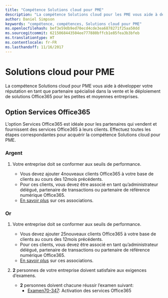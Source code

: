 ```yaml
---
title: "Compétence Solutions cloud pour PME"
description: "La compétence Solutions cloud pour les PME vous aide à développer votre réputation en tant que partenaire spécialisé dans la vente et le déploiement de solutions Office365 pour les petites et moyennes entreprises."
author: Daniel Simpson
keywords: "compétence, compétences, Solutions cloud pour PME"
ms.openlocfilehash: bef3e59db9ed70ecd4cde3ea6878271f25aa50dd
ms.sourcegitcommit: 6215068443504ee777880bffcb1e85fea3b3bfeb
ms.translationtype: HT
ms.contentlocale: fr-FR
ms.lasthandoff: 11/16/2017
---
```

# <a name="small-and-midmarket-cloud-solutions"></a>Solutions cloud pour PME 
La compétence Solutions cloud pour PME vous aide à développer votre réputation en tant que partenaire spécialisé dans la vente et le déploiement de solutions Office365 pour les petites et moyennes entreprises.

## <a name="o365-services-option"></a>Option Services Office365
L’option Services Office365 est idéale pour les partenaires qui vendent et fournissent des services Office365 à leurs clients. Effectuez toutes les étapes correspondantes pour acquérir la compétence Solutions cloud pour PME.

### <a name="silver"></a>Argent
1. Votre entreprise doit se conformer aux seuils de performance.
    
    - Vous devez ajouter 4nouveaux clients Office365 à votre base de clients au cours des 12mois précédents.
    - Pour ces clients, vous devez être associé en tant qu’administrateur délégué, partenaire de transactions ou partenaire de référence numérique Office365.
    - [En savoir plus](https://partner.microsoft.com/en-us/membership/digital-partner-of-record) sur ces associations.

### <a name="gold"></a>Or
1. Votre entreprise doit se conformer aux seuils de performance.

    - Vous devez ajouter 25nouveaux clients Office365 à votre base de clients au cours des 12mois précédents.
    - Pour ces clients, vous devez être associé en tant qu’administrateur délégué, partenaire de transactions ou partenaire de référence numérique Office365.
    - [En savoir plus](https://partner.microsoft.com/en-us/membership/digital-partner-of-record) sur ces associations.  
  
2. **2** personnes de votre entreprise doivent satisfaire aux exigences d’examens.

    - **2** personnes doivent chacune réussir l’examen suivant:
        - [Examen70-347](https://www.microsoft.com/en-us/learning/exam-70-347.aspx): Activation des services Office365
